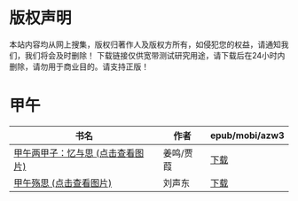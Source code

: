 # 版权声明

本站内容均从网上搜集，版权归著作人及版权方所有，如侵犯您的权益，请通知我们，我们将会及时删除！ 下载链接仅供宽带测试研究用途，请下载后在24小时内删除，请勿用于商业目的。请支持正版！

# 甲午

| 书名 | 作者 | epub/mobi/azw3 |
| --- | --- | --- |
| [甲午两甲子：忆与思 (点击查看图片)](https://www.dushupai.com/attachment/2024/06/06/e7010d8461cd9c05.jpg) | 姜鸣/贾葭 | [下载](https://url89.ctfile.com/f/31084289-1357032745-ec0c85?p=8866) |
| [甲午殇思 (点击查看图片)](https://www.dushupai.com/attachment/2024/06/02/997703df520fcc30.jpg) | 刘声东 | [下载](https://url89.ctfile.com/f/31084289-1357009177-e05cf4?p=8866) |
